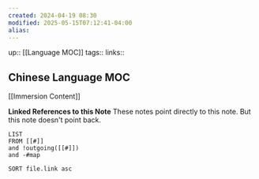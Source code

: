 ```yaml
---
created: 2024-04-19 08:30
modified: 2025-05-15T07:12:41-04:00
alias: 
---
```

up::  [[Language MOC]]
tags:: 
links::
## Chinese Language MOC
[[Immersion Content]]

**Linked References to this Note**
These notes point directly to this note. But this note doesn't point back.
```dataview
LIST
FROM [[#]]
and !outgoing([[#]])
and -#map

SORT file.link asc
```



